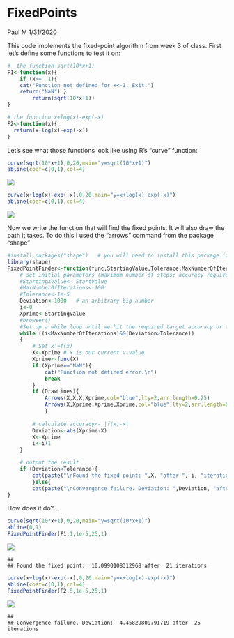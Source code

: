 FixedPoints
================
Paul M
1/31/2020

This code implements the fixed-point algorithm from week 3 of class.
First let’s define some functions to test it on:

``` r
#  the function sqrt(10*x+1)
F1<-function(x){
    if (x<= -1){
    cat("Function not defined for x<-1. Exit.")
    return("NaN") }
        return(sqrt(10*x+1))
}

# the function x+log(x)-exp(-x)
F2<-function(x){
  return(x+log(x)-exp(-x))
}
```

Let’s see what those functions look like using R’s “curve” function:

``` r
curve(sqrt(10*x+1),0,20,main="y=sqrt(10*x+1)")
abline(coef=c(0,1),col=4)
```

![](FixedPoints9_files/figure-gfm/curves-1.png)<!-- -->

``` r
curve(x+log(x)-exp(-x),0,20,main="y=x+log(x)-exp(-x)")
abline(coef=c(0,1),col=4)
```

![](FixedPoints9_files/figure-gfm/curves-2.png)<!-- -->

Now we write the function that will find the fixed points. It will also
draw the path it takes. To do this I used the “arrows” command from the
package
“shape”

``` r
#install.packages("shape")   # you will need to install this package if you don't have it already
library(shape)
FixedPointFinder<-function(func,StartingValue,Tolerance,MaxNumberOfIterations,DrawLines){
    # set initial parameters (maximum number of steps; accuracy required; start     point)
    #StartingXValue<- StartValue
    #MaxNumberOfIterations<-100
    #Tolerance<-1e-5
    Deviation<-1000   # an arbitrary big number
    i<-0
    Xprime<-StartingValue 
    #browser()
    #Set up a while loop until we hit the required target accuracy or the max.  number of steps
    while ((i<MaxNumberOfIterations)&&(Deviation>Tolerance))
    {
        # Set x'=f(x)
        X<-Xprime # x is our current v-value
        Xprime<-func(X)
        if (Xprime=="NaN"){
            cat("Function not defined error.\n")
            break
        }
        if (DrawLines){
            Arrows(X,X,X,Xprime,col="blue",lty=2,arr.length=0.25)
            Arrows(X,Xprime,Xprime,Xprime,col="blue",lty=2,arr.length=0.25)
            }
        
        # calculate accuracy<- |f(x)-x|
        Deviation<-abs(Xprime-X)
        X<-Xprime
        i<-i+1
    }

    # output the result
    if (Deviation<Tolerance){
        cat(paste("\nFound the fixed point: ",X, "after ", i, "iterations"))
        }else{
        cat(paste("\nConvergence failure. Deviation: ",Deviation, "after ", i,  "iterations"))}
}
```

How does it do?…

``` r
curve(sqrt(10*x+1),0,20,main="y=sqrt(10*x+1)")
abline(0,1)
FixedPointFinder(F1,1,1e-5,25,1)
```

![](FixedPoints9_files/figure-gfm/tests-1.png)<!-- -->

    ## 
    ## Found the fixed point:  10.0990108312968 after  21 iterations

``` r
curve(x+log(x)-exp(-x),0,20,main="y=x+log(x)-exp(-x)")
abline(coef=c(0,1),col=4)
FixedPointFinder(F2,5,1e-5,25,1)
```

![](FixedPoints9_files/figure-gfm/tests-2.png)<!-- -->

    ## 
    ## Convergence failure. Deviation:  4.45829809791719 after  25 iterations

